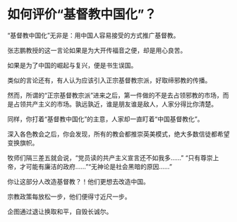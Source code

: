 # 如何评价“基督教中国化”？

“基督教中国化”无非是：用中国人容易接受的方式推广基督教。

张志鹏教授的这一言论如果是为大开传福音之便，却是用心良苦。

如果是为了中国的崛起与复兴，便是书生误国。


类似的言论还有，有人认为应该引入正宗基督教宗派，好取缔邪教的传播。

然而，所谓的“正宗基督教宗派”进来之后，第一件做的不是去占领邪教的市场，而是占领共产主义的市场。孰远孰近，谁是朋友谁是敌人，人家分得比你清楚。


同样，你打着“基督教中国化”的主意，人家却一直盯着“中国基督教化”。

深入各色教会之后，你会发现，所有的教会都推崇英美模式，绝大多数信徒都希望变换旗帜。

牧师们隔三差五就会说，“党员读的共产主义宣言还不如我多……” “只有尊崇上帝，才可能有廉洁的政府……”“无神论是社会黑暗的原因……”

你让这部分人改造基督教？！他们更想去改造中国。

宗教政策每放松一步，他们便得寸近尺一步。

企图通过退让换取和平，自毁长诚尔。